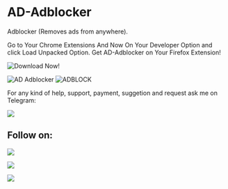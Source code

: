 # AD-Adblocker
Adblocker (Removes ads from anywhere).

Go to Your Chrome Extensions And Now On Your Developer Option and click Load Unpacked Option.
Get AD-Adblocker on Your Firefox Extension!

![Download Now!](https://addons.mozilla.org/en-GB/firefox/addon/ad-adblocker/)

![AD Adblocker](https://user-images.githubusercontent.com/49250151/104461109-13008f00-55d9-11eb-823a-47a1ef578b1b.JPG)
![ADBLOCK](https://user-images.githubusercontent.com/49250151/104168962-0806fc80-5429-11eb-8d3f-dccf484eaba5.JPG)


For any kind of help, support, payment, suggetion and request ask me on Telegram:

<a href="https://t.me/linux_repo"><img src="https://img.shields.io/badge/Telegram-Group%20Telegram%20Join-blue.svg?logo=telegram"></a>

## Follow on:
<p align="left">
<a href="https://github.com/palahsu"><img src="https://img.shields.io/badge/GitHub-Follow%20on%20GitHub-inactive.svg?logo=github"></a>
</p><p align="left">
<a href="https://www.facebook.com/aduri.knox01/"><img src="https://img.shields.io/badge/Facebook-Follow%20on%20Facebook-blue.svg?logo=facebook"></a>
</p><p align="left">
<a href="https://t.me/AD0000000"><img src="https://img.shields.io/badge/Telegram-Contact%20Telegram%20Profile-blue.svg?logo=telegram"></a>
</p><p align="left"> 
 

